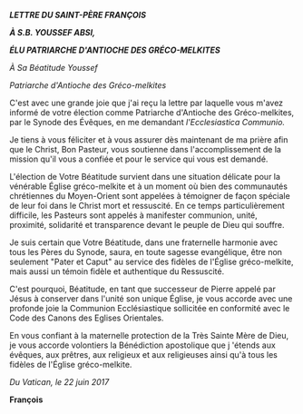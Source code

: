 ***LETTRE DU SAINT-PÈRE FRANÇOIS***

***À S.B. YOUSSEF ABSI,***

***ÉLU PATRIARCHE D'ANTIOCHE DES GRÉCO-MELKITES***

*À Sa Béatitude Youssef*

*Patriarche d'Antioche des Gréco-melkites*

C'est avec une grande joie que j'ai reçu la lettre par laquelle vous m'avez informé de votre élection comme Patriarche d'Antioche des Gréco-melkites, par le Synode des Évêques, en me demandant *l'Ecclesiastica Communio.*

Je tiens à vous féliciter et à vous assurer dès maintenant de ma prière afin que le Christ, Bon Pasteur, vous soutienne dans l'accomplissement de la mission qu'il vous a confiée et pour le service qui vous est demandé.

L'élection de Votre Béatitude survient dans une situation délicate pour la vénérable Église gréco-melkite et à un moment où bien des communautés chrétiennes du Moyen-Orient sont appelées à témoigner de façon spéciale de leur foi dans le Christ mort et ressuscité. En ce temps particulièrement difficile, les Pasteurs sont appelés à manifester communion, unité, proximité, solidarité et transparence devant le peuple de Dieu qui souffre.

Je suis certain que Votre Béatitude, dans une fraternelle harmonie avec tous les Pères du Synode, saura, en toute sagesse evangélique, être non seulement "Pater et Caput" au service des fidèles de l'Église gréco-melkite, mais aussi un témoin fidèle et authentique du Ressuscité.

C'est pourquoi, Béatitude, en tant que successeur de Pierre appelé par Jésus à conserver dans l'unité son unique Église, je vous accorde avec une profonde joie la Communion Ecclésiastique sollicitée en conformité avec le Code des Canons des Eglises Orientales.

En vous confiant à la maternelle protection de la Très Sainte Mère de Dieu, je vous accorde volontiers la Bénédiction apostolique que j 'étends aux évêques, aux prêtres, aux religieux et aux religieuses ainsi qu'à tous les fidèles de l'Église gréco-melkite.

*Du Vatican, le 22 juin 2017*

**François**